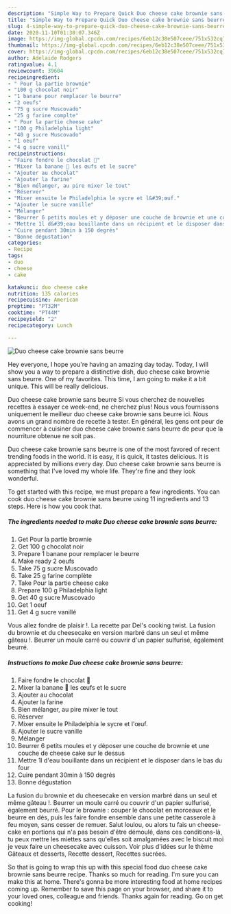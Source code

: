 ```yaml
---
description: "Simple Way to Prepare Quick Duo cheese cake brownie sans beurre"
title: "Simple Way to Prepare Quick Duo cheese cake brownie sans beurre"
slug: 4-simple-way-to-prepare-quick-duo-cheese-cake-brownie-sans-beurre
date: 2020-11-10T01:30:07.346Z
image: https://img-global.cpcdn.com/recipes/6eb12c38e507ceee/751x532cq70/duo-cheese-cake-brownie-sans-beurre-photo-principale-de-la-recette.jpg
thumbnail: https://img-global.cpcdn.com/recipes/6eb12c38e507ceee/751x532cq70/duo-cheese-cake-brownie-sans-beurre-photo-principale-de-la-recette.jpg
cover: https://img-global.cpcdn.com/recipes/6eb12c38e507ceee/751x532cq70/duo-cheese-cake-brownie-sans-beurre-photo-principale-de-la-recette.jpg
author: Adelaide Rodgers
ratingvalue: 4.1
reviewcount: 39604
recipeingredient:
- " Pour la partie brownie"
- "100 g chocolat noir"
- "1 banane pour remplacer le beurre"
- "2 oeufs"
- "75 g sucre Muscovado"
- "25 g farine complte"
- " Pour la partie cheese cake"
- "100 g Philadelphia light"
- "40 g sucre Muscovado"
- "1 oeuf"
- "4 g sucre vanill"
recipeinstructions:
- "Faire fondre le chocolat 🍫"
- "Mixer la banane 🍌 les œufs et le sucre"
- "Ajouter au chocolat"
- "Ajouter la farine"
- "Bien mélanger, au pire mixer le tout"
- "Réserver"
- "Mixer ensuite le Philadelphia le sycre et l&#39;œuf."
- "Ajouter le sucre vanille"
- "Mélanger"
- "Beurrer 6 petits moules et y déposer une couche de brownie et une couche de cheese cake sur le dessus"
- "Mettre 1l d&#39;eau bouillante dans un récipient et le disposer dans le bas du four"
- "Cuire pendant 30min à 150 degrés"
- "Bonne dégustation"
categories:
- Recipe
tags:
- duo
- cheese
- cake

katakunci: duo cheese cake 
nutrition: 135 calories
recipecuisine: American
preptime: "PT32M"
cooktime: "PT44M"
recipeyield: "2"
recipecategory: Lunch

---
```



![Duo cheese cake brownie sans beurre](https://img-global.cpcdn.com/recipes/6eb12c38e507ceee/751x532cq70/duo-cheese-cake-brownie-sans-beurre-photo-principale-de-la-recette.jpg)

Hey everyone, I hope you're having an amazing day today. Today, I will show you a way to prepare a distinctive dish, duo cheese cake brownie sans beurre. One of my favorites. This time, I am going to make it a bit unique. This will be really delicious.

Duo cheese cake brownie sans beurre Si vous cherchez de nouvelles recettes à essayer ce week-end, ne cherchez plus! Nous vous fournissons uniquement le meilleur duo cheese cake brownie sans beurre ici. Nous avons un grand nombre de recette à tester. En général, les gens ont peur de commencer à cuisiner duo cheese cake brownie sans beurre de peur que la nourriture obtenue ne soit pas.

Duo cheese cake brownie sans beurre is one of the most favored of recent trending foods in the world. It is easy, it is quick, it tastes delicious. It is appreciated by millions every day. Duo cheese cake brownie sans beurre is something that I've loved my whole life. They're fine and they look wonderful.


To get started with this recipe, we must prepare a few ingredients. You can cook duo cheese cake brownie sans beurre using 11 ingredients and 13 steps. Here is how you cook that.

<!--inarticleads1-->

##### The ingredients needed to make Duo cheese cake brownie sans beurre:

1. Get  Pour la partie brownie
1. Get 100 g chocolat noir
1. Prepare 1 banane pour remplacer le beurre
1. Make ready 2 oeufs
1. Take 75 g sucre Muscovado
1. Take 25 g farine complète
1. Take  Pour la partie cheese cake
1. Prepare 100 g Philadelphia light
1. Get 40 g sucre Muscovado
1. Get 1 oeuf
1. Get 4 g sucre vanillé


Vous allez fondre de plaisir !. La recette par Del&#39;s cooking twist. La fusion du brownie et du cheesecake en version marbré dans un seul et même gâteau !. Beurrer un moule carré ou couvrir d&#39;un papier sulfurisé, également beurré. 

<!--inarticleads2-->

##### Instructions to make Duo cheese cake brownie sans beurre:

1. Faire fondre le chocolat 🍫
1. Mixer la banane 🍌 les œufs et le sucre
1. Ajouter au chocolat
1. Ajouter la farine
1. Bien mélanger, au pire mixer le tout
1. Réserver
1. Mixer ensuite le Philadelphia le sycre et l&#39;œuf.
1. Ajouter le sucre vanille
1. Mélanger
1. Beurrer 6 petits moules et y déposer une couche de brownie et une couche de cheese cake sur le dessus
1. Mettre 1l d&#39;eau bouillante dans un récipient et le disposer dans le bas du four
1. Cuire pendant 30min à 150 degrés
1. Bonne dégustation


La fusion du brownie et du cheesecake en version marbré dans un seul et même gâteau !. Beurrer un moule carré ou couvrir d&#39;un papier sulfurisé, également beurré. Pour le brownie : couper le chocolat en morceaux et le beurre en dés, puis les faire fondre ensemble dans une petite casserole à feu moyen, sans cesser de remuer. Salut loulou, ou alors tu fais un cheese-cake en portions qui n&#39;a pas besoin d&#39;être démoulé, dans ces conditions-là, tu peux mettre les miettes sans qu&#39;elles soit amalgamées avec le biscuit moi je veux faire un cheesecake avec cuisson. Voir plus d&#39;idées sur le thème Gâteaux et desserts, Recette dessert, Recettes sucrées. 

So that is going to wrap this up with this special food duo cheese cake brownie sans beurre recipe. Thanks so much for reading. I'm sure you can make this at home. There's gonna be more interesting food at home recipes coming up. Remember to save this page on your browser, and share it to your loved ones, colleague and friends. Thanks again for reading. Go on get cooking!
